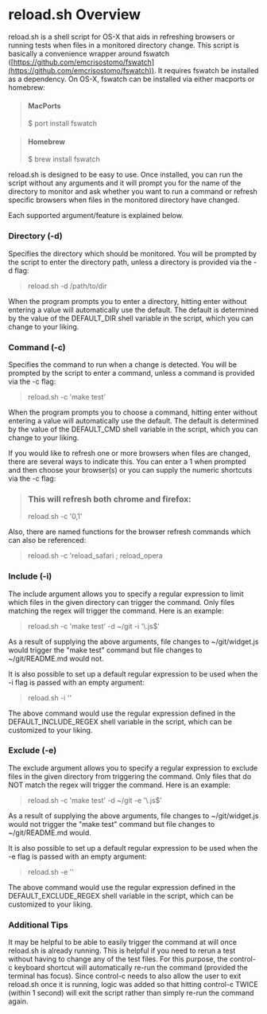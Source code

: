 # reload.sh Overview

reload.sh is a shell script for OS-X that aids in refreshing browsers or running tests when files
in a monitored directory change. This script is basically a convenience wrapper
around fswatch ([https://github.com/emcrisostomo/fswatch](https://github.com/emcrisostomo/fswatch)). It requires fswatch
be installed as a dependency. On OS-X, fswatch can be installed via either macports or homebrew:


> #### MacPorts
> $ port install fswatch

> #### Homebrew
> $ brew install fswatch


reload.sh is designed to be easy to use. Once installed, you can run the script
without any arguments and it will prompt you for the name of the directory to
monitor and ask whether you want to run a command or refresh specific browsers
when files in the monitored directory have changed. 

Each supported argument/feature is explained below.

### Directory (-d)
Specifies the directory which should be monitored. You will be prompted by the
script to enter the directory path, unless a directory is provided via the -d
flag:

> reload.sh -d /path/to/dir

When the program prompts you to enter a directory, hitting enter without entering
a value will automatically use the default. The default is determined by the value
of the DEFAULT_DIR shell variable in the script, which you can change to your
liking.


### Command (-c)
Specifies the command to run when a change is detected. You will be prompted by the
script to enter a command, unless a command is provided via the -c flag:

> reload.sh -c 'make test'

When the program prompts you to choose a command, hitting enter without entering
a value will automatically use the default. The default is determined by the value
of the DEFAULT_CMD shell variable in the script, which you can change to your
liking.

If you would like to refresh one or more browsers when files are changed, there
are several ways to indicate this. You can enter a 1 when prompted and then choose
your browser(s) or you can supply the numeric shortcuts via the -c flag:

> ### This will refresh both chrome and firefox:
> reload.sh -c '0,1'

Also, there are named functions for the browser refresh commands which can also
be referenced:

> reload.sh -c 'reload\_safari ; reload\_opera



### Include (-i)

The include argument allows you to specify a regular expression to limit which
files in the given directory can trigger the command. Only files matching the
regex will trigger the command. Here is an example:

> reload.sh -c 'make test' -d ~/git -i '\\.js$'

As a result of supplying the above arguments, file changes to ~/git/widget.js
would trigger the "make test" command but file changes to ~/git/README.md would
not.

It is also possible to set up a default regular expression to be used
when the -i flag is passed with an empty argument:

> reload.sh -i ''

The above command would use the regular expression defined in the
DEFAULT\_INCLUDE\_REGEX shell variable in the script, which can be customized
to your liking.

### Exclude (-e)

The exclude argument allows you to specify a regular expression to exclude
files in the given directory from triggering the command. Only files that do
NOT match the regex will trigger the command. Here is an example:

> reload.sh -c 'make test' -d ~/git -e '\\.js$'

As a result of supplying the above arguments, file changes to ~/git/widget.js
would not trigger the "make test" command but file changes to ~/git/README.md would.

It is also possible to set up a default regular expression to be used
when the -e flag is passed with an empty argument:

> reload.sh -e ''

The above command would use the regular expression defined in the
DEFAULT\_EXCLUDE\_REGEX shell variable in the script, which can be customized
to your liking.

### Additional Tips

It may be helpful to be able to easily trigger the command at will once reload.sh is
already running. This is helpful if you need to rerun a test without having to
change any of the test files. For this purpose, the control-c keyboard shortcut
will automatically re-run the command (provided the terminal has focus). Since
control-c needs to also allow the user to exit reload.sh once it is running, logic
was added so that hitting control-c TWICE (within 1 second) will exit the script
rather than simply re-run the command again.

